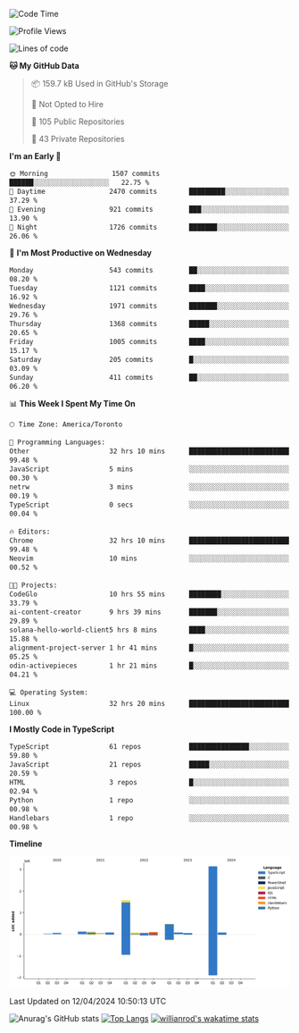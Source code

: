 <!--START_SECTION:waka-->
![Code Time](http://img.shields.io/badge/Code%20Time-1%2C419%20hrs%2047%20mins-blue)

![Profile Views](http://img.shields.io/badge/Profile%20Views-0-blue)

![Lines of code](https://img.shields.io/badge/From%20Hello%20World%20I%27ve%20Written-6.0%20million%20lines%20of%20code-blue)

**🐱 My GitHub Data** 

> 📦 159.7 kB Used in GitHub's Storage 
 > 
> 🚫 Not Opted to Hire
 > 
> 📜 105 Public Repositories 
 > 
> 🔑 43 Private Repositories 
 > 
**I'm an Early 🐤** 

```text
🌞 Morning                1507 commits        ██████░░░░░░░░░░░░░░░░░░░   22.75 % 
🌆 Daytime                2470 commits        █████████░░░░░░░░░░░░░░░░   37.29 % 
🌃 Evening                921 commits         ███░░░░░░░░░░░░░░░░░░░░░░   13.90 % 
🌙 Night                  1726 commits        ███████░░░░░░░░░░░░░░░░░░   26.06 % 
```
📅 **I'm Most Productive on Wednesday** 

```text
Monday                   543 commits         ██░░░░░░░░░░░░░░░░░░░░░░░   08.20 % 
Tuesday                  1121 commits        ████░░░░░░░░░░░░░░░░░░░░░   16.92 % 
Wednesday                1971 commits        ███████░░░░░░░░░░░░░░░░░░   29.76 % 
Thursday                 1368 commits        █████░░░░░░░░░░░░░░░░░░░░   20.65 % 
Friday                   1005 commits        ████░░░░░░░░░░░░░░░░░░░░░   15.17 % 
Saturday                 205 commits         █░░░░░░░░░░░░░░░░░░░░░░░░   03.09 % 
Sunday                   411 commits         ██░░░░░░░░░░░░░░░░░░░░░░░   06.20 % 
```


📊 **This Week I Spent My Time On** 

```text
🕑︎ Time Zone: America/Toronto

💬 Programming Languages: 
Other                    32 hrs 10 mins      █████████████████████████   99.48 % 
JavaScript               5 mins              ░░░░░░░░░░░░░░░░░░░░░░░░░   00.30 % 
netrw                    3 mins              ░░░░░░░░░░░░░░░░░░░░░░░░░   00.19 % 
TypeScript               0 secs              ░░░░░░░░░░░░░░░░░░░░░░░░░   00.04 % 

🔥 Editors: 
Chrome                   32 hrs 10 mins      █████████████████████████   99.48 % 
Neovim                   10 mins             ░░░░░░░░░░░░░░░░░░░░░░░░░   00.52 % 

🐱‍💻 Projects: 
CodeGlo                  10 hrs 55 mins      ████████░░░░░░░░░░░░░░░░░   33.79 % 
ai-content-creator       9 hrs 39 mins       ███████░░░░░░░░░░░░░░░░░░   29.89 % 
solana-hello-world-client5 hrs 8 mins        ████░░░░░░░░░░░░░░░░░░░░░   15.88 % 
alignment-project-server 1 hr 41 mins        █░░░░░░░░░░░░░░░░░░░░░░░░   05.25 % 
odin-activepieces        1 hr 21 mins        █░░░░░░░░░░░░░░░░░░░░░░░░   04.21 % 

💻 Operating System: 
Linux                    32 hrs 20 mins      █████████████████████████   100.00 % 
```

**I Mostly Code in TypeScript** 

```text
TypeScript               61 repos            ███████████████░░░░░░░░░░   59.80 % 
JavaScript               21 repos            █████░░░░░░░░░░░░░░░░░░░░   20.59 % 
HTML                     3 repos             █░░░░░░░░░░░░░░░░░░░░░░░░   02.94 % 
Python                   1 repo              ░░░░░░░░░░░░░░░░░░░░░░░░░   00.98 % 
Handlebars               1 repo              ░░░░░░░░░░░░░░░░░░░░░░░░░   00.98 % 
```



**Timeline**

![Lines of Code chart](https://raw.githubusercontent.com/wise-introvert/wise-introvert/master/assets/bar_graph.png)


 Last Updated on 12/04/2024 10:50:13 UTC
<!--END_SECTION:waka-->

![Anurag's GitHub stats](https://github-readme-stats.vercel.app/api?username=wise-introvert&count_private=true&show_icons=true)
[![Top Langs](https://github-readme-stats.vercel.app/api/top-langs/?username=wise-introvert&langs_count=10)](https://github.com/anuraghazra/github-readme-stats)
[![willianrod's wakatime stats](https://github-readme-stats.vercel.app/api/wakatime?username=wiseintrovert)](https://github.com/anuraghazra/github-readme-stats)
